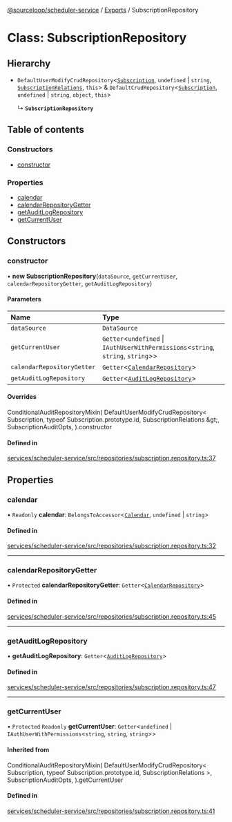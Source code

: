 [@sourceloop/scheduler-service](../README.md) / [Exports](../modules.md) / SubscriptionRepository

# Class: SubscriptionRepository

## Hierarchy

- `DefaultUserModifyCrudRepository`<[`Subscription`](Subscription.md), `undefined` \| `string`, [`SubscriptionRelations`](../interfaces/SubscriptionRelations.md), `this`\> & `DefaultCrudRepository`<[`Subscription`](Subscription.md), `undefined` \| `string`, `object`, `this`\>

  ↳ **`SubscriptionRepository`**

## Table of contents

### Constructors

- [constructor](SubscriptionRepository.md#constructor)

### Properties

- [calendar](SubscriptionRepository.md#calendar)
- [calendarRepositoryGetter](SubscriptionRepository.md#calendarrepositorygetter)
- [getAuditLogRepository](SubscriptionRepository.md#getauditlogrepository)
- [getCurrentUser](SubscriptionRepository.md#getcurrentuser)

## Constructors

### constructor

• **new SubscriptionRepository**(`dataSource`, `getCurrentUser`, `calendarRepositoryGetter`, `getAuditLogRepository`)

#### Parameters

| Name | Type |
| :------ | :------ |
| `dataSource` | `DataSource` |
| `getCurrentUser` | `Getter`<`undefined` \| `IAuthUserWithPermissions`<`string`, `string`, `string`\>\> |
| `calendarRepositoryGetter` | `Getter`<[`CalendarRepository`](CalendarRepository.md)\> |
| `getAuditLogRepository` | `Getter`<[`AuditLogRepository`](AuditLogRepository.md)\> |

#### Overrides

ConditionalAuditRepositoryMixin(
  DefaultUserModifyCrudRepository&lt;
    Subscription,
    typeof Subscription.prototype.id,
    SubscriptionRelations
  \&gt;,
  SubscriptionAuditOpts,
).constructor

#### Defined in

[services/scheduler-service/src/repositories/subscription.repository.ts:37](https://github.com/sourcefuse/loopback4-microservice-catalog/blob/00e854d46/services/scheduler-service/src/repositories/subscription.repository.ts#L37)

## Properties

### calendar

• `Readonly` **calendar**: `BelongsToAccessor`<[`Calendar`](Calendar.md), `undefined` \| `string`\>

#### Defined in

[services/scheduler-service/src/repositories/subscription.repository.ts:32](https://github.com/sourcefuse/loopback4-microservice-catalog/blob/00e854d46/services/scheduler-service/src/repositories/subscription.repository.ts#L32)

___

### calendarRepositoryGetter

• `Protected` **calendarRepositoryGetter**: `Getter`<[`CalendarRepository`](CalendarRepository.md)\>

#### Defined in

[services/scheduler-service/src/repositories/subscription.repository.ts:45](https://github.com/sourcefuse/loopback4-microservice-catalog/blob/00e854d46/services/scheduler-service/src/repositories/subscription.repository.ts#L45)

___

### getAuditLogRepository

• **getAuditLogRepository**: `Getter`<[`AuditLogRepository`](AuditLogRepository.md)\>

#### Defined in

[services/scheduler-service/src/repositories/subscription.repository.ts:47](https://github.com/sourcefuse/loopback4-microservice-catalog/blob/00e854d46/services/scheduler-service/src/repositories/subscription.repository.ts#L47)

___

### getCurrentUser

• `Protected` `Readonly` **getCurrentUser**: `Getter`<`undefined` \| `IAuthUserWithPermissions`<`string`, `string`, `string`\>\>

#### Inherited from

ConditionalAuditRepositoryMixin(
  DefaultUserModifyCrudRepository<
    Subscription,
    typeof Subscription.prototype.id,
    SubscriptionRelations
  \>,
  SubscriptionAuditOpts,
).getCurrentUser

#### Defined in

[services/scheduler-service/src/repositories/subscription.repository.ts:41](https://github.com/sourcefuse/loopback4-microservice-catalog/blob/00e854d46/services/scheduler-service/src/repositories/subscription.repository.ts#L41)
